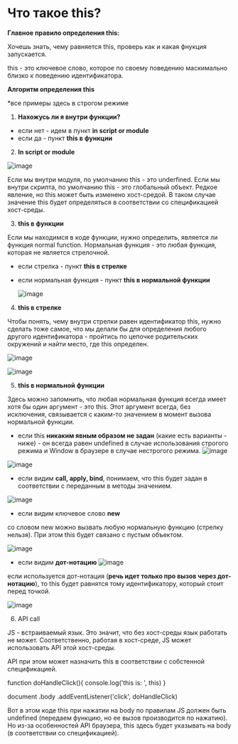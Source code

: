 # Что такое this?

**Главное правило определения this:**

Хочешь знать, чему равняется this, проверь как и какая фнукция запускается.

this - это ключевое слово, которое по своему поведению маскимально близко к поведению идентификатора.

**Алгоритм определения this**

*все примеры здесь в строгом режиме

1. **Нахожусь ли я внутри функции?**

- если нет - идем в пункт **in script or module**
- если да - пункт **this в функции**

2. **In script or module**

![image](https://github.com/AlinaLaniuk/interview/assets/101401177/a764aa51-c015-447b-80e4-c1e8413df680)

Если мы внутри модуля, по умолчанию this - это underfined.
Если мы внутри скрипта, по умолчанию this - это глобальный объект. Редкое явление, но this может быть изменено хост-средой. В таком случае значение this будет определяться в соответствии со спецификацией хост-среды.

3. **this в функции**

Если мы находимся в коде функции, нужно определить, является ли функция normal function. Нормальная функция - это любая функция, которая не является стрелочной.
- если стрелка - пункт **this в стрелке**
- если нормальная функция - пункт **this в нормальной функции**

  ![image](https://github.com/AlinaLaniuk/interview/assets/101401177/3f641009-4aad-47d4-9f06-b8a0f003723e)


4. **this в стрелке**

Чтобы понять, чему внутри стрелки равен идентификатор this, нужно сделать тоже самое, что мы делали бы для определения любого другого идентификатора - пройтись по цепочке родительских окружений и найти место, где this определен.

![image](https://github.com/AlinaLaniuk/interview/assets/101401177/3b2bbd84-7187-42a2-9d2a-8320e8b5000f)

![image](https://github.com/AlinaLaniuk/interview/assets/101401177/84bbdda5-f14b-41e3-a73a-0a06b3bed235)


5. **this в нормальной функции**

Здесь можно запомнить, что любая нормальная функция всегда имеет хотя бы один аргумент - это this. 
Этот аргумент всегда, без исключения, связывается с каким-то значением в момент вызова нормальной функции.

- если this **никаким явным образом не задан** (какие есть варианты - ниже) - он всегда равен undefined в случае использования строгого режима и Window в браузере в случае нестрогого режима.
![image](https://github.com/AlinaLaniuk/interview/assets/101401177/b6411f04-911c-4627-ae9c-ed000099272b)

![image](https://github.com/AlinaLaniuk/interview/assets/101401177/ea6cf6d1-6320-4ffa-85fc-b1071c908078)

- если видим **call, apply, bind**, понимаем, что this будет задан в соответствии с переданным в методы значением.

![image](https://github.com/AlinaLaniuk/interview/assets/101401177/95f22220-4285-40c8-b2ee-f75eea2fcb7f)

- если видим ключевое слово **new**

со словом new можно вызвать любую нормальную функцию (стрелку нельзя). При этом this будет связано с пустым объектом.

![image](https://github.com/AlinaLaniuk/interview/assets/101401177/900329ec-ec34-4af4-bbd3-3d8c37cbae92)

- если видим **дот-нотацию**
![image](https://github.com/AlinaLaniuk/interview/assets/101401177/a03b9636-65fc-4b0a-8a83-5a034f10b7a2)

если используется дот-нотация (**речь идет только про вызов через дот-нотацию**), то this будет равнятся тому идентификатору, который стоит перед точкой.

![image](https://github.com/AlinaLaniuk/interview/assets/101401177/15af7e14-7c0f-47c8-9584-677a37f9167a)

6. API call

JS - встраиваемый язык. Это значит, что без хост-среды язык работать не может. Соответственно, работая в хост-среде, JS может использовать API этой хост-среды.

API при этом может назначить this в соответствии с собстенной спецификацией.

function doHandleClick(){
  console.log('this is: ', this)
}

document
  .body
  .addEventListener('click', doHandleClick)

Вот в этом коде this при нажатии на body по правилам JS должен быть undefined (передаем функцию, но ее вызов производится по нажатию). Но из-за особенностей API браузера, this здесь будет указывать на body (в соответствии со спецификацией).
